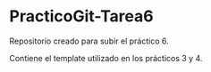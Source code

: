 # PracticoGit-Tarea6
Repositorio creado para subir el práctico 6. 

Contiene el template utilizado en los prácticos 3 y 4.
